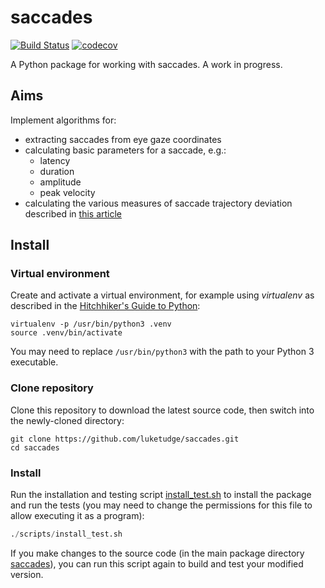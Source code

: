 # saccades

[![Build Status](https://www.travis-ci.org/luketudge/saccades.svg?branch=master)](https://www.travis-ci.org/luketudge/saccades)
[![codecov](https://codecov.io/gh/luketudge/saccades/branch/master/graph/badge.svg)](https://codecov.io/gh/luketudge/saccades)

A Python package for working with saccades. A work in progress.

## Aims

Implement algorithms for:

* extracting saccades from eye gaze coordinates
* calculating basic parameters for a saccade, e.g.:
  * latency
  * duration
  * amplitude
  * peak velocity
* calculating the various measures of saccade trajectory deviation described in [this article](https://doi.org/10.3758/s13428-016-0846-6)

## Install

### Virtual environment

Create and activate a virtual environment, for example using *virtualenv* as described in the [Hitchhiker's Guide to Python](https://docs.python-guide.org/dev/virtualenvs/#lower-level-virtualenv):

```shell
virtualenv -p /usr/bin/python3 .venv
source .venv/bin/activate
```

You may need to replace `/usr/bin/python3` with the path to your Python 3 executable.

### Clone repository

Clone this repository to download the latest source code, then switch into the newly-cloned directory:

```shell
git clone https://github.com/luketudge/saccades.git
cd saccades
```

### Install

Run the installation and testing script [install_test.sh](scripts/install_test.sh) to install the package and run the tests (you may need to change the permissions for this file to allow executing it as a program):

```python
./scripts/install_test.sh
```

If you make changes to the source code (in the main package directory [saccades](saccades)), you can run this script again to build and test your modified version.
